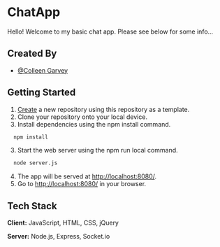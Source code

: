 
# ChatApp

Hello! Welcome to my basic chat app. Please see below for some info...


## Created By
- [@Colleen Garvey](https://github.com/cogarvey)



## Getting Started

1. [Create](https://docs.github.com/en/repositories/creating-and-managing-repositories/creating-a-repository-from-a-template) a new repository using this repository as a template.
2. Clone your repository onto your local device.
3. Install dependencies using the npm install command.
```bash
  npm install
```
3. Start the web server using the npm run local command.
```bash
  node server.js
```
4. The app will be served at <http://localhost:8080/>.
5. Go to <http://localhost:8080/> in your browser.


## Tech Stack

**Client:** JavaScript, HTML, CSS, jQuery

**Server:** Node.js, Express, Socket.io

